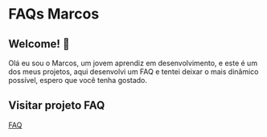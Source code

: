 # FAQs Marcos


## Welcome! 👋
Olá eu sou o Marcos, um jovem aprendiz em desenvolvimento, e este é um dos meus projetos, 
aqui desenvolvi um FAQ e tentei deixar o mais dinâmico possível, espero que você tenha gostado. 

## Visitar projeto FAQ

[FAQ]()
